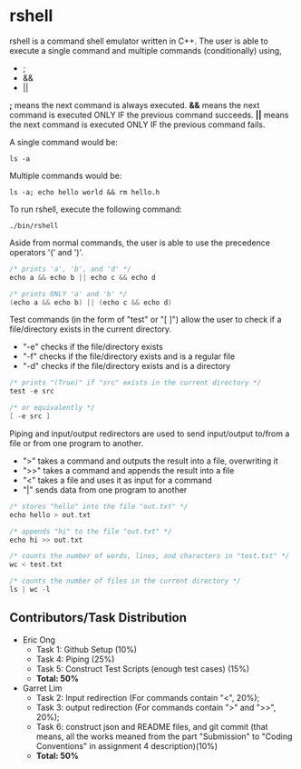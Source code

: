 # rshell

rshell is a command shell emulator written in C++.
The user is able to execute a single command and multiple commands (conditionally) using,
* ;
* &&
* ||

**;** means the next command is always executed. **&&** means the next command is executed ONLY IF the previous command succeeds. **||** means the next command is executed ONLY IF the previous command fails.

A single command would be:
```
ls -a
```

Multiple commands would be:
```
ls -a; echo hello world && rm hello.h
```

To run rshell, execute the following command:
```
./bin/rshell
```

Aside from normal commands, the user is able to use the precedence operators '(' and ')'.
```C++
/* prints 'a', 'b', and 'd' */
echo a && echo b || echo c && echo d

/* prints ONLY 'a' and 'b' */
(echo a && echo b) || (echo c && echo d)
```

Test commands (in the form of "test" or "[ ]") allow the user to check if a file/directory exists in the current directory.
* "-e" checks if the file/directory exists
* "-f" checks if the file/directory exists and is a regular file
* "-d" checks if the file/directory exists and is a directory
```C++
/* prints "(True)" if "src" exists in the current directory */
test -e src

/* or equivalently */
[ -e src ]
```

Piping and input/output redirectors are used to send input/output to/from a file or from one program to another.
* ">" takes a command and outputs the result into a file, overwriting it
* ">>" takes a command and appends the result into a file
* "<" takes a file and uses it as input for a command
* "|" sends data from one program to another
```C++
/* stores "hello" into the file "out.txt" */
echo hello > out.txt

/* appends "hi" to the file "out.txt" */
echo hi >> out.txt

/* counts the number of words, lines, and characters in "test.txt" */
wc < test.txt

/* counts the number of files in the current directory */
ls | wc -l
```


## Contributors/Task Distribution
* Eric Ong
  * Task 1: Github Setup (10%)
  * Task 4: Piping (25%)
  * Task 5: Construct Test Scripts (enough test cases) (15%)
  * **Total: 50%**
* Garret Lim
  * Task 2: Input redirection (For commands contain "<", 20%);
  * Task 3: output redirection (For commands contain ">" and ">>", 20%);
  * Task 6: construct json and README files, and git commit (that means, all the works meaned from the part "Submission" to "Coding Conventions" in assignment 4 description)(10%) 
  * **Total: 50%**
